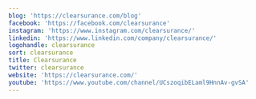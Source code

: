 ```yaml
---
blog: 'https://clearsurance.com/blog'
facebook: 'https://facebook.com/clearsurance'
instagram: 'https://www.instagram.com/clearsurance/'
linkedin: 'https://www.linkedin.com/company/clearsurance/'
logohandle: clearsurance
sort: clearsurance
title: Clearsurance
twitter: clearsurance
website: 'https://clearsurance.com/'
youtube: 'https://www.youtube.com/channel/UCszoqibELaml9HnnAv-gvSA'
---
```


